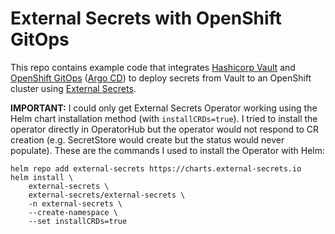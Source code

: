 # External Secrets with OpenShift GitOps

This repo contains example code that integrates [Hashicorp Vault] and [OpenShift
GitOps] ([Argo CD]) to deploy secrets from Vault to an OpenShift cluster using
[External Secrets].

**IMPORTANT:** I could only get External Secrets Operator working using the
Helm chart installation method (with `installCRDs=true`). I tried to install
the operator directly in OperatorHub but the operator would not respond to CR
creation (e.g. SecretStore would create but the status would never populate).
These are the commands I used to install the Operator with Helm:

```
helm repo add external-secrets https://charts.external-secrets.io
helm install \
    external-secrets \
    external-secrets/external-secrets \
    -n external-secrets \
    --create-namespace \
    --set installCRDs=true
```

[Argo CD]: https://github.com/argoproj/argo-cd
[External Secrets]: https://github.com/external-secrets/external-secrets
[Hashicorp Vault]: https://github.com/hashicorp/vault
[OpenShift GitOps]: https://docs.openshift.com/container-platform/4.10/cicd/gitops/understanding-openshift-gitops.html
[Vault Config Operator]: https://github.com/redhat-cop/vault-config-operator

